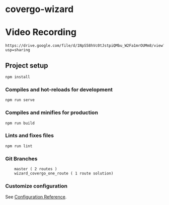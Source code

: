# covergo-wizard

# Video Recording

```
https://drive.google.com/file/d/1NpS58hVc0tJstpiQMbu_W2Fa1mrOUMm8/view?usp=sharing

```

## Project setup

```
npm install
```

### Compiles and hot-reloads for development

```
npm run serve
```

### Compiles and minifies for production

```
npm run build
```

### Lints and fixes files

```
npm run lint
```

### Git Branches

```
    master ( 2 routes )
    wizard_covergo_one_route ( 1 route solution)
```

### Customize configuration

See [Configuration Reference](https://cli.vuejs.org/config/).
